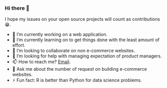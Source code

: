 ### Hi there 👋

I hope my issues on your open source projects will count as contributions 😁.

- 🔭 I’m currently working on a web application.
- 🌱 I’m currently learning on to get things done with the least amount of effort.
- 👯 I’m looking to collaborate on non e-commerce websites.
- 🤔 I’m looking for help with managing expectation of product managers.
- 📫 How to reach me? [Email](mailto:imaduddin.htm@gmail.com).
- 💬 Ask me about the number of request on building e-commerce websites.
- ⚡ Fun fact: R is better than Python for data science problems.
